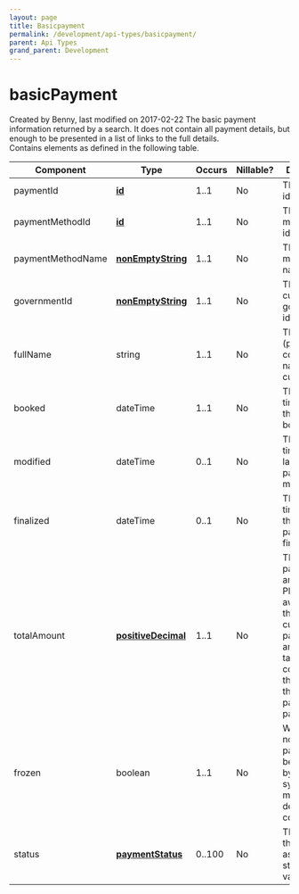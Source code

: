 ```yaml
---
layout: page
title: Basicpayment
permalink: /development/api-types/basicpayment/
parent: Api Types
grand_parent: Development
---
```




# basicPayment 
Created by Benny, last modified on 2017-02-22
The basic payment information returned by a search. It does not contain
all payment details, but enough to be presented in a list of links to
the full details.  
Contains elements as defined in the following table.
  
| Component         | Type                                                | Occurs | Nillable? | Description                                                                                                                                                      |
|-------------------|-----------------------------------------------------|--------|-----------|------------------------------------------------------------------------------------------------------------------------------------------------------------------|
| paymentId         | **[id](Simple-Types..._1475653.html)**              | 1..1   | No        | The payment identity.                                                                                                                                            |
| paymentMethodId   | **[id](Simple-Types..._1475653.html)**              | 1..1   | No        | The payment method identity.                                                                                                                                     |
| paymentMethodName | **[nonEmptyString](Simple-Types..._1475653.html)**  | 1..1   | No        | The payment method name.                                                                                                                                         |
| governmentId      | **[nonEmptyString](Simple-Types..._1475653.html)**  | 1..1   | No        | The customer government identity.                                                                                                                                |
| fullName          | string                                              | 1..1   | No        | The full (possibly composite name) of the customer.                                                                                                              |
| booked            | dateTime                                            | 1..1   | No        | The timestamp of the payment booking.                                                                                                                            |
| modified          | dateTime                                            | 0..1   | No        | The timestamp of latest payment modification.                                                                                                                    |
| finalized         | dateTime                                            | 0..1   | No        | The timestamp of the latest payment finalization.                                                                                                                |
| totalAmount       | **[positiveDecimal](Simple-Types..._1475653.html)** | 1..1   | No        | The total payment amount. Please be aware that this is the current total payment amount, i.e. taking into consideration the status of the various payment parts. |
| frozen            | boolean                                             | 1..1   | No        | Whether or not the payment has been frozen by the fraud system for a more detailed control.                                                                      |
| status            | **[paymentStatus](paymentStatus_1475845.html)**     | 0..100 | No        | The status of the payment as a list of status values.                                                                                                            |
  
